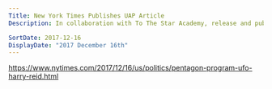 ```yaml
---
Title: New York Times Publishes UAP Article
Description: In collaboration with To The Star Academy, release and publicise footage of UAP.

SortDate: 2017-12-16
DisplayDate: "2017 December 16th"
---
```


https://www.nytimes.com/2017/12/16/us/politics/pentagon-program-ufo-harry-reid.html